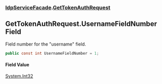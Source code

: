 ### [IdpServiceFacade](../index.md 'IdpServiceFacade').[GetTokenAuthRequest](index.md 'IdpServiceFacade\.GetTokenAuthRequest')

## GetTokenAuthRequest\.UsernameFieldNumber Field

Field number for the "username" field\.

```csharp
public const int UsernameFieldNumber = 1;
```

#### Field Value
[System\.Int32](https://learn.microsoft.com/en-us/dotnet/api/system.int32 'System\.Int32')